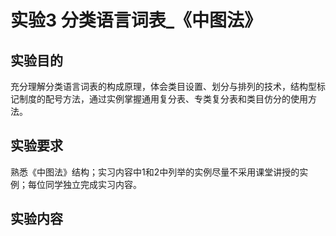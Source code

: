 # 实验3   分类语言词表_《中图法》

## 实验目的
充分理解分类语言词表的构成原理，体会类目设置、划分与排列的技术，结构型标记制度的配号方法，通过实例掌握通用复分表、专类复分表和类目仿分的使用方法。

## 实验要求
熟悉《中图法》结构；实习内容中1和2中列举的实例尽量不采用课堂讲授的实例；每位同学独立完成实习内容。

## 实验内容


